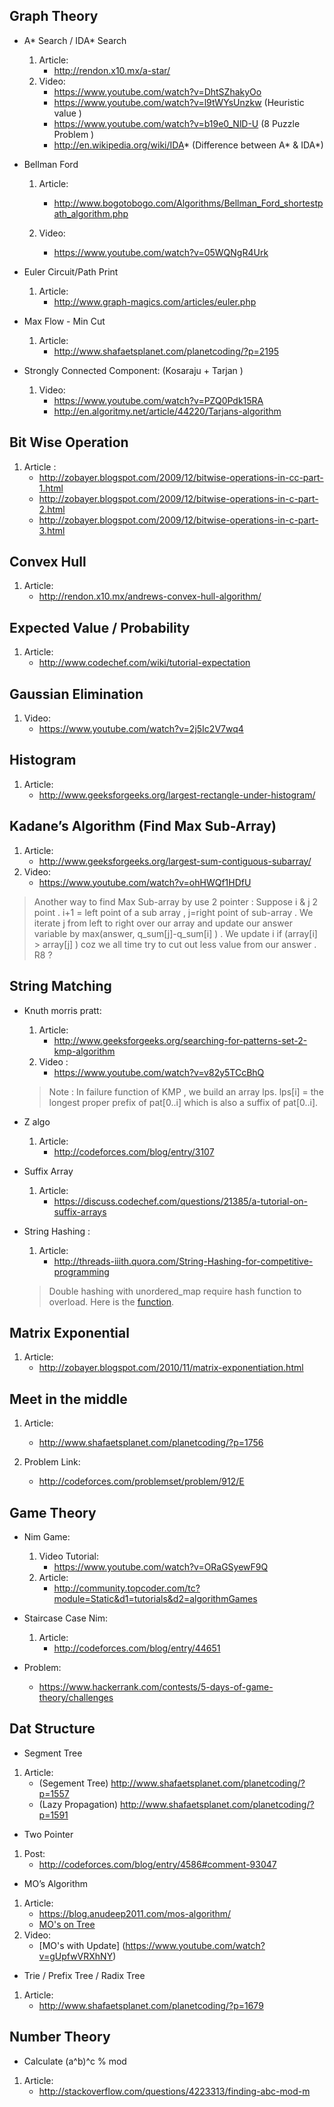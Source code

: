 ## Graph Theory
* A* Search / IDA* Search
	1. Article:
		* http://rendon.x10.mx/a-star/
	2. Video:
		* https://www.youtube.com/watch?v=DhtSZhakyOo
		* https://www.youtube.com/watch?v=l9tWYsUnzkw (Heuristic value )
		* https://www.youtube.com/watch?v=b19e0_NlD-U (8 Puzzle Problem ) 
		* http://en.wikipedia.org/wiki/IDA* (Difference between A* & IDA*)

* Bellman Ford 
	1. Article:
		* http://www.bogotobogo.com/Algorithms/Bellman_Ford_shortestpath_algorithm.php

	2. Video:
		* https://www.youtube.com/watch?v=05WQNgR4Urk

* Euler Circuit/Path Print
	1. Article:
		* http://www.graph-magics.com/articles/euler.php
		
* Max Flow - Min Cut
	1. Article:
		* http://www.shafaetsplanet.com/planetcoding/?p=2195

* Strongly Connected Component: (Kosaraju + Tarjan )
	1. Video:
		* https://www.youtube.com/watch?v=PZQ0Pdk15RA  
		* http://en.algoritmy.net/article/44220/Tarjans-algorithm

## Bit Wise Operation 
1. Article :
   	* http://zobayer.blogspot.com/2009/12/bitwise-operations-in-cc-part-1.html
   	* http://zobayer.blogspot.com/2009/12/bitwise-operations-in-c-part-2.html
   	* http://zobayer.blogspot.com/2009/12/bitwise-operations-in-c-part-3.html

## Convex Hull
1. Article:
   	* http://rendon.x10.mx/andrews-convex-hull-algorithm/

## Expected Value / Probability
1. Article:
	* http://www.codechef.com/wiki/tutorial-expectation 

## Gaussian Elimination
1. Video:
  	* https://www.youtube.com/watch?v=2j5Ic2V7wq4

## Histogram 
1. Article:
	* http://www.geeksforgeeks.org/largest-rectangle-under-histogram/

## Kadane’s Algorithm (Find Max Sub-Array)
1. Article:
	* http://www.geeksforgeeks.org/largest-sum-contiguous-subarray/
2. Video:
	* https://www.youtube.com/watch?v=ohHWQf1HDfU
> Another way to find Max Sub-array by use 2 pointer : Suppose i & j 2 point . i+1 = left point of a sub array , j=right point of sub-array . We iterate j from left to right over our array and update our answer variable by max(answer, q_sum[j]-q_sum[i] ) . We update i if (array[i] > array[j] ) coz we all time try to cut out less value from our answer . R8 ?

## String Matching
* Knuth morris pratt:
	1. Article:
	    *  http://www.geeksforgeeks.org/searching-for-patterns-set-2-kmp-algorithm
	2. Video :
		* https://www.youtube.com/watch?v=v82y5TCcBhQ
	> Note : In failure function of KMP , we build an array lps. lps[i] = the longest proper prefix of pat[0..i] which is also a suffix of pat[0..i].


* Z algo
	1. Article:
		* http://codeforces.com/blog/entry/3107

* Suffix Array
	1. Article:
		* https://discuss.codechef.com/questions/21385/a-tutorial-on-suffix-arrays

* String Hashing :
	1. Article:
		* http://threads-iiith.quora.com/String-Hashing-for-competitive-programming 
	> Double hashing with unordered_map require hash function to overload. Here is the [function](https://github.com/Kimbbakar/Contest-Resource/blob/master/String/Template/Unorderd%20map%20with%20pair%20.cpp).

## Matrix Exponential
1. Article:
	* http://zobayer.blogspot.com/2010/11/matrix-exponentiation.html

## Meet in the middle
1. Article:
	* http://www.shafaetsplanet.com/planetcoding/?p=1756

2. Problem Link:
	* http://codeforces.com/problemset/problem/912/E

## Game Theory 
* Nim Game:
	1. Video Tutorial:
		* https://www.youtube.com/watch?v=ORaGSyewF9Q
	2.	Article:
		* http://community.topcoder.com/tc?module=Static&d1=tutorials&d2=algorithmGames

* Staircase Case Nim:
	1. Article:
		* http://codeforces.com/blog/entry/44651
* Problem:
	* https://www.hackerrank.com/contests/5-days-of-game-theory/challenges

## Dat Structure
* Segment Tree 
1. Article:
	* (Segement Tree) http://www.shafaetsplanet.com/planetcoding/?p=1557
	* (Lazy Propagation) http://www.shafaetsplanet.com/planetcoding/?p=1591

 
* Two Pointer 
1. Post:
	* http://codeforces.com/blog/entry/4586#comment-93047


* MO’s Algorithm
1. Article:
	* https://blog.anudeep2011.com/mos-algorithm/
	* [MO's on Tree]( http://codeforces.com/blog/entry/43230)
2. Video:
	* [MO's with Update] (https://www.youtube.com/watch?v=gUpfwVRXhNY)

* Trie / Prefix Tree / Radix Tree
1. Article:
	* http://www.shafaetsplanet.com/planetcoding/?p=1679


## Number Theory 
* Calculate (a^b)^c % mod 
1. Article:
	* http://stackoverflow.com/questions/4223313/finding-abc-mod-m





